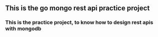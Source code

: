 ## This is the go mongo rest api practice project

### This is the practice project, to know how to design rest apis with mongodb